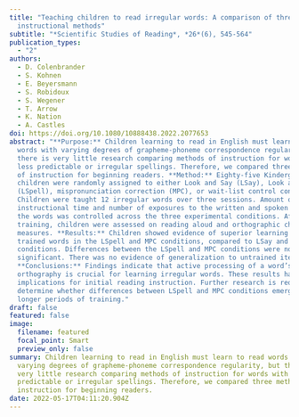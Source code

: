 ```yaml
---
title: "Teaching children to read irregular words: A comparison of three
  instructional methods"
subtitle: "*Scientific Studies of Reading*, *26*(6), 545-564"
publication_types:
  - "2"
authors:
  - D. Colenbrander
  - S. Kohnen
  - E. Beyersmann
  - S. Robidoux
  - S. Wegener
  - T. Arrow
  - K. Nation
  - A. Castles
doi: https://doi.org/10.1080/10888438.2022.2077653
abstract: "**Purpose:** Children learning to read in English must learn to read
  words with varying degrees of grapheme-phoneme correspondence regularity, but
  there is very little research comparing methods of instruction for words with
  less predictable or irregular spellings. Therefore, we compared three methods
  of instruction for beginning readers. **Method:** Eighty-five Kindergarten
  children were randomly assigned to either Look and Say (LSay), Look and Spell
  (LSpell), mispronunciation correction (MPC), or wait-list control conditions.
  Children were taught 12 irregular words over three sessions. Amount of
  instructional time and number of exposures to the written and spoken forms of
  the words was controlled across the three experimental conditions. After
  training, children were assessed on reading aloud and orthographic choice
  measures. **Results:** Children showed evidence of superior learning of
  trained words in the LSpell and MPC conditions, compared to LSay and control
  conditions. Differences between the LSpell and MPC conditions were not
  significant. There was no evidence of generalization to untrained items.
  **Conclusions:** Findings indicate that active processing of a word’s
  orthography is crucial for learning irregular words. These results have
  implications for initial reading instruction. Further research is required to
  determine whether differences between LSpell and MPC conditions emerge after
  longer periods of training."
draft: false
featured: false
image:
  filename: featured
  focal_point: Smart
  preview_only: false
summary: Children learning to read in English must learn to read words with
  varying degrees of grapheme-phoneme correspondence regularity, but there is
  very little research comparing methods of instruction for words with less
  predictable or irregular spellings. Therefore, we compared three methods of
  instruction for beginning readers.
date: 2022-05-17T04:11:20.904Z
---
```

